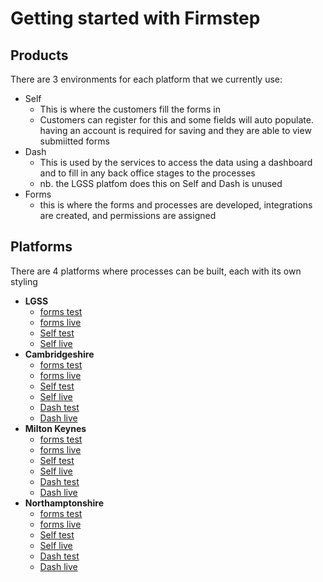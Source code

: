 # Getting started with Firmstep

## Products
There are 3 environments for each platform that we currently use:
* Self
    * This is where the customers fill the forms in
    * Customers can register for this and some fields will auto populate. having an account is required for saving and they are able to view submiitted forms
* Dash
    * This is used by the services to access the data using a dashboard and to fill in any back office stages to the processes
    * nb. the LGSS platfom does this on Self and Dash is unused
* Forms
    * this is where the forms and processes are developed, integrations are created, and permissions are assigned

## Platforms
There are 4 platforms where processes can be built, each with its own styling
* **LGSS**
    * [forms test](https://lgssportal-forms.test.achieveservice.com)
    * [forms live](https://lgssportal-forms.achieveservice.com)
    * [Self test](https://lgssportal-self.test.achieveservice.com)
    * [Self live](https://lgssportal-self.achieveservice.com)
* **Cambridgeshire**
    * [forms test](https://cambridgeshire-forms.test.achieveservice.com)
    * [forms live](https://cambridgeshire-forms.achieveservice.com)
    * [Self test](https://cambridgeshire-self.test.achieveservice.com)
    * [Self live](https://cambridgeshire-self.achieveservice.com)
    * [Dash test](https://cambridgeshire-dash.test.achieveservice.com)
    * [Dash live](https://cambridgeshire-dash.achieveservice.com)
* **Milton Keynes**
    * [forms test](https://miltonkeynes-forms.test.achieveservice.com)
    * [forms live](https://miltonkeynes-forms.achieveservice.com)
    * [Self test](https://miltonkeynes-self.test.achieveservice.com)
    * [Self live](https://miltonkeynes-self.achieveservice.com)
    * [Dash test](https://miltonkeynes-dash.test.achieveservice.com)
    * [Dash live](https://miltonkeynes-dash.achieveservice.com)
* **Northamptonshire**
    * [forms test](https://northamptonshire-forms.test.achieveservice.com)
    * [forms live](https://northamptonshire-forms.achieveservice.com)
    * [Self test](https://northamptonshire-self.test.achieveservice.com)
    * [Self live](https://northamptonshire-self.achieveservice.com)
    * [Dash test](https://northamptonshire-dash.test.achieveservice.com)
    * [Dash live](https://northamptonshire-dash.achieveservice.com)




